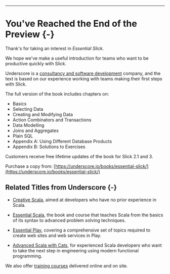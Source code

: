 
---

# You've Reached the End of the Preview {-}

Thank's for taking an interest in  _Essential Slick_.  

We hope we've make a useful introduction for teams who want to be productive quickly with Slick.

Underscore is a [consultancy and software development](https://underscore.io/consulting/) company,
and the text is based on our experience working with teams making their first steps with Slick.

The full version of the book includes chapters on:

- Basics
- Selecting Data
- Creating and Modifying Data
- Action Combinators and Transactions
- Data Modelling
- Joins and Aggregates
- Plain SQL
- Appendix A: Using Different Database Products
- Appendix B: Solutions to Exercises

Customers receive free lifetime updates of the book for Slick 2.1 and 3.

Purchase a copy from: [https://underscore.io/books/essential-slick/](https://underscore.io/books/essential-slick/)

## Related Titles from Underscore {-}

- [Creative Scala](https://underscore.io/books/creative-scala/), aimed at developers who have no prior experience in Scala.

- [Essential Scala](https://underscore.io/books/essential-scala/), the book and course that teaches Scala from the basics of its syntax to advanced problem solving techniques.

- [Essential Play](https://underscore.io/books/essential-play/), covering a comprehensive set of topics required to create web sites and web services in Play.

- [Advanced Scala with Cats](https://underscore.io/books/advanced-scala/), for experienced Scala developers who want to take the next step in engineering using modern functional programming.

We also offer [training courses](https://underscore.io/training/) delivered online and on site.

